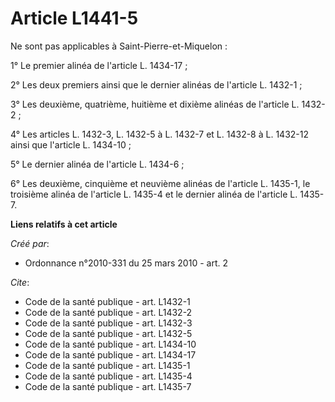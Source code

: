 # Article L1441-5

Ne sont pas applicables à Saint-Pierre-et-Miquelon : 

1° Le premier alinéa de l'article L. 1434-17 ; 

2° Les deux premiers ainsi que le dernier alinéas de l'article L. 1432-1 ; 

3° Les deuxième, quatrième, huitième et dixième alinéas de l'article L. 1432-2 ; 

4° Les articles L. 1432-3, L. 1432-5 à L. 1432-7 et L. 1432-8 à L. 1432-12 ainsi que l'article L. 1434-10 ; 

5° Le dernier alinéa de l'article L. 1434-6 ; 

6° Les deuxième, cinquième et neuvième alinéas de l'article L. 1435-1, le troisième alinéa de l'article L. 1435-4 et le
dernier alinéa de l'article L. 1435-7.

**Liens relatifs à cet article**

_Créé par_:

  - Ordonnance n°2010-331 du 25 mars 2010 - art. 2

_Cite_:

  - Code de la santé publique - art. L1432-1
  - Code de la santé publique - art. L1432-2
  - Code de la santé publique - art. L1432-3
  - Code de la santé publique - art. L1432-5
  - Code de la santé publique - art. L1434-10
  - Code de la santé publique - art. L1434-17
  - Code de la santé publique - art. L1435-1
  - Code de la santé publique - art. L1435-4
  - Code de la santé publique - art. L1435-7
